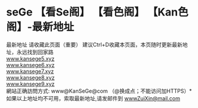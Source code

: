 # seGe 【看Se阁】 【看色阁】 【Kan色阁】-最新地址
最新地址
请收藏此页面（重要） 建议Ctrl+D收藏本页面，本页随时更新最新地址，永远找到回家路
<br>
www.kansege5.xyz
<br>
www.kansege6.xyz
<br>
www.kansege7.xyz
<br>
www.kansege8.xyz
<br>
www.kansege9.xyz
<br>
網站正确訪問方式: www@KanSeGe@com （@换成点；不能访问加HTTPS）*
<br>
如果以上地址均不可用，索取最新地址,请发邮件到 wwwZuiXin@mail.com  

